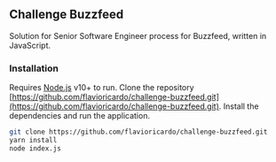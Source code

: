 ## Challenge Buzzfeed

Solution for Senior Software Engineer process for Buzzfeed, written in JavaScript.

### Installation

Requires [Node.js](https://nodejs.org/) v10+ to run. Clone the repository [https://github.com/flavioricardo/challenge-buzzfeed.git](https://github.com/flavioricardo/challenge-buzzfeed.git). Install the dependencies and run the application.

```sh
git clone https://github.com/flavioricardo/challenge-buzzfeed.git
yarn install
node index.js
```